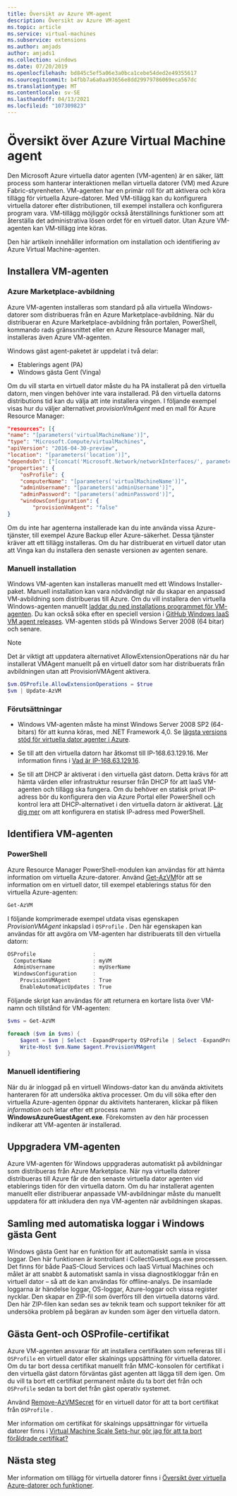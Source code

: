 ```yaml
---
title: Översikt av Azure VM-agent
description: Översikt av Azure VM-agent
ms.topic: article
ms.service: virtual-machines
ms.subservice: extensions
ms.author: amjads
author: amjads1
ms.collection: windows
ms.date: 07/20/2019
ms.openlocfilehash: bd845c5ef5a06e3a0bca1cebe54ded2e49355617
ms.sourcegitcommit: b4fbb7a6a0aa93656e8dd29979786069eca567dc
ms.translationtype: MT
ms.contentlocale: sv-SE
ms.lasthandoff: 04/13/2021
ms.locfileid: "107309823"
---
```

# <a name="azure-virtual-machine-agent-overview"></a>Översikt över Azure Virtual Machine agent
Den Microsoft Azure virtuella dator agenten (VM-agenten) är en säker, lätt process som hanterar interaktionen mellan virtuella datorer (VM) med Azure Fabric-styrenheten. VM-agenten har en primär roll för att aktivera och köra tillägg för virtuella Azure-datorer. Med VM-tillägg kan du konfigurera virtuella datorer efter distributionen, till exempel installera och konfigurera program vara. VM-tillägg möjliggör också återställnings funktioner som att återställa det administrativa lösen ordet för en virtuell dator. Utan Azure VM-agenten kan VM-tillägg inte köras.

Den här artikeln innehåller information om installation och identifiering av Azure Virtual Machine-agenten.

## <a name="install-the-vm-agent"></a>Installera VM-agenten

### <a name="azure-marketplace-image"></a>Azure Marketplace-avbildning

Azure VM-agenten installeras som standard på alla virtuella Windows-datorer som distribueras från en Azure Marketplace-avbildning. När du distribuerar en Azure Marketplace-avbildning från portalen, PowerShell, kommando rads gränssnittet eller en Azure Resource Manager mall, installeras även Azure VM-agenten.

Windows gäst agent-paketet är uppdelat i två delar:

- Etablerings agent (PA)
- Windows gästa Gent (Vinga)

Om du vill starta en virtuell dator måste du ha PA installerat på den virtuella datorn, men vingen behöver inte vara installerad. På den virtuella datorns distributions tid kan du välja att inte installera vingen. I följande exempel visas hur du väljer alternativet *provisionVmAgent* med en mall för Azure Resource Manager:

```json
"resources": [{
"name": "[parameters('virtualMachineName')]",
"type": "Microsoft.Compute/virtualMachines",
"apiVersion": "2016-04-30-preview",
"location": "[parameters('location')]",
"dependsOn": ["[concat('Microsoft.Network/networkInterfaces/', parameters('networkInterfaceName'))]"],
"properties": {
    "osProfile": {
    "computerName": "[parameters('virtualMachineName')]",
    "adminUsername": "[parameters('adminUsername')]",
    "adminPassword": "[parameters('adminPassword')]",
    "windowsConfiguration": {
        "provisionVmAgent": "false"
}
```

Om du inte har agenterna installerade kan du inte använda vissa Azure-tjänster, till exempel Azure Backup eller Azure-säkerhet. Dessa tjänster kräver att ett tillägg installeras. Om du har distribuerat en virtuell dator utan att Vinga kan du installera den senaste versionen av agenten senare.

### <a name="manual-installation"></a>Manuell installation
Windows VM-agenten kan installeras manuellt med ett Windows Installer-paket. Manuell installation kan vara nödvändigt när du skapar en anpassad VM-avbildning som distribueras till Azure. Om du vill installera den virtuella Windows-agenten manuellt [laddar du ned installations programmet för VM-agenten](https://go.microsoft.com/fwlink/?LinkID=394789). Du kan också söka efter en speciell version i [GitHub Windows IaaS VM agent releases](https://github.com/Azure/WindowsVMAgent/releases). VM-agenten stöds på Windows Server 2008 (64 bitar) och senare.

> [!NOTE]
> Det är viktigt att uppdatera alternativet AllowExtensionOperations när du har installerat VMAgent manuellt på en virtuell dator som har distribuerats från avbildningen utan att ProvisionVMAgent aktivera.

```powershell
$vm.OSProfile.AllowExtensionOperations = $true
$vm | Update-AzVM
```

### <a name="prerequisites"></a>Förutsättningar

- Windows VM-agenten måste ha minst Windows Server 2008 SP2 (64-bitars) för att kunna köras, med .NET Framework 4,0. Se [lägsta versions stöd för virtuella dator agenter i Azure](https://support.microsoft.com/help/4049215/extensions-and-virtual-machine-agent-minimum-version-support).

- Se till att den virtuella datorn har åtkomst till IP-168.63.129.16. Mer information finns i [Vad är IP-168.63.129.16](../../virtual-network/what-is-ip-address-168-63-129-16.md).

- Se till att DHCP är aktiverat i den virtuella gäst datorn. Detta krävs för att hämta värden eller infrastruktur resurser från DHCP för att IaaS VM-agenten och tillägg ska fungera. Om du behöver en statisk privat IP-adress bör du konfigurera den via Azure Portal eller PowerShell och kontrol lera att DHCP-alternativet i den virtuella datorn är aktiverat. [Lär dig mer](../../virtual-network/virtual-networks-static-private-ip-arm-ps.md#change-the-allocation-method-for-a-private-ip-address-assigned-to-a-network-interface) om att konfigurera en statisk IP-adress med PowerShell.


## <a name="detect-the-vm-agent"></a>Identifiera VM-agenten

### <a name="powershell"></a>PowerShell

Azure Resource Manager PowerShell-modulen kan användas för att hämta information om virtuella Azure-datorer. Använd [Get-AzVM](/powershell/module/az.compute/get-azvm)för att se information om en virtuell dator, till exempel etablerings status för den virtuella Azure-agenten:

```powershell
Get-AzVM
```

I följande komprimerade exempel utdata visas egenskapen *ProvisionVMAgent* inkapslad i `OSProfile` . Den här egenskapen kan användas för att avgöra om VM-agenten har distribuerats till den virtuella datorn:

```powershell
OSProfile                  :
  ComputerName             : myVM
  AdminUsername            : myUserName
  WindowsConfiguration     :
    ProvisionVMAgent       : True
    EnableAutomaticUpdates : True
```

Följande skript kan användas för att returnera en kortare lista över VM-namn och tillstånd för VM-agenten:

```powershell
$vms = Get-AzVM

foreach ($vm in $vms) {
    $agent = $vm | Select -ExpandProperty OSProfile | Select -ExpandProperty Windowsconfiguration | Select ProvisionVMAgent
    Write-Host $vm.Name $agent.ProvisionVMAgent
}
```

### <a name="manual-detection"></a>Manuell identifiering

När du är inloggad på en virtuell Windows-dator kan du använda aktivitets hanteraren för att undersöka aktiva processer. Om du vill söka efter den virtuella Azure-agenten öppnar du aktivitets hanteraren, klickar på fliken *information* och letar efter ett process namn **WindowsAzureGuestAgent.exe**. Förekomsten av den här processen indikerar att VM-agenten är installerad.


## <a name="upgrade-the-vm-agent"></a>Uppgradera VM-agenten
Azure VM-agenten för Windows uppgraderas automatiskt på avbildningar som distribueras från Azure Marketplace. När nya virtuella datorer distribueras till Azure får de den senaste virtuella dator agenten vid etablerings tiden för den virtuella datorn. Om du har installerat agenten manuellt eller distribuerar anpassade VM-avbildningar måste du manuellt uppdatera för att inkludera den nya VM-agenten när avbildningen skapas.

## <a name="windows-guest-agent-automatic-logs-collection"></a>Samling med automatiska loggar i Windows gästa Gent
Windows gästa Gent har en funktion för att automatiskt samla in vissa loggar. Den här funktionen är kontrollant i CollectGuestLogs.exe processen. Det finns för både PaaS-Cloud Services och IaaS Virtual Machines och målet är att snabbt & automatiskt samla in vissa diagnostikloggar från en virtuell dator – så att de kan användas för offline-analys. De insamlade loggarna är händelse loggar, OS-loggar, Azure-loggar och vissa register nycklar. Den skapar en ZIP-fil som överförs till den virtuella datorns värd. Den här ZIP-filen kan sedan ses av teknik team och support tekniker för att undersöka problem på begäran av kunden som äger den virtuella datorn.

## <a name="guest-agent-and-osprofile-certificates"></a>Gästa Gent-och OSProfile-certifikat
Azure VM-agenten ansvarar för att installera certifikaten som refereras till i `OSProfile` en virtuell dator eller skalnings uppsättning för virtuella datorer. Om du tar bort dessa certifikat manuellt från MMC-konsolen för certifikat i den virtuella gäst datorn förväntas gäst agenten att lägga till dem igen.
Om du vill ta bort ett certifikat permanent måste du ta bort det från och `OSProfile` sedan ta bort det från gäst operativ systemet.

Använd [Remove-AzVMSecret]() för en virtuell dator för att ta bort certifikat från `OSProfile` .

Mer information om certifikat för skalnings uppsättningar för virtuella datorer finns i [Virtual Machine Scale Sets-hur gör jag för att ta bort föråldrade certifikat?](../../virtual-machine-scale-sets/virtual-machine-scale-sets-faq.yml#how-do-i-remove-deprecated-certificates-)


## <a name="next-steps"></a>Nästa steg
Mer information om tillägg för virtuella datorer finns i [Översikt över virtuella Azure-datorer och funktioner](overview.md).
